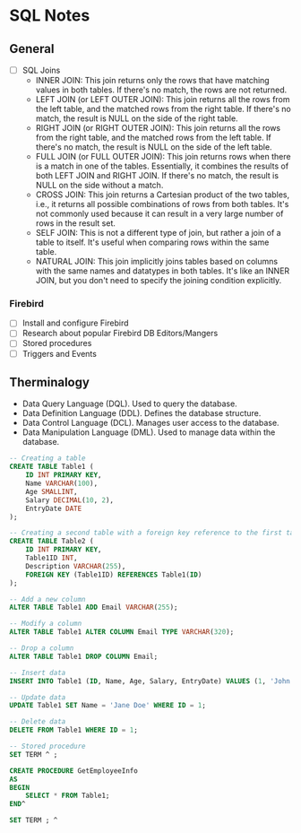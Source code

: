 # SQL Notes

## General

- [ ] SQL Joins
  - INNER JOIN: This join returns only the rows that have matching values in both tables. If there's no match, the rows are not returned.
  - LEFT JOIN (or LEFT OUTER JOIN): This join returns all the rows from the left table, and the matched rows from the right table. If there's no match, the result is NULL on the side of the right table.
  - RIGHT JOIN (or RIGHT OUTER JOIN): This join returns all the rows from the right table, and the matched rows from the left table. If there's no match, the result is NULL on the side of the left table.
  - FULL JOIN (or FULL OUTER JOIN): This join returns rows when there is a match in one of the tables. Essentially, it combines the results of both LEFT JOIN and RIGHT JOIN. If there's no match, the result is NULL on the side without a match.
  - CROSS JOIN: This join returns a Cartesian product of the two tables, i.e., it returns all possible combinations of rows from both tables. It's not commonly used because it can result in a very large number of rows in the result set.
  - SELF JOIN: This is not a different type of join, but rather a join of a table to itself. It's useful when comparing rows within the same table.
  - NATURAL JOIN: This join implicitly joins tables based on columns with the same names and datatypes in both tables. It's like an INNER JOIN, but you don't need to specify the joining condition explicitly.

### Firebird

- [ ] Install and configure Firebird
- [ ] Research about popular Firebird DB Editors/Mangers
- [ ] Stored procedures
- [ ] Triggers and Events

## Therminalogy

- Data Query Language (DQL). Used to query the database.
- Data Definition Language (DDL). Defines the database structure.
- Data Control Language (DCL). Manages user access to the database.
- Data Manipulation Language (DML). Used to manage data within the database.


```sql
-- Creating a table
CREATE TABLE Table1 (
    ID INT PRIMARY KEY,
    Name VARCHAR(100),
    Age SMALLINT,
    Salary DECIMAL(10, 2),
    EntryDate DATE
);

-- Creating a second table with a foreign key reference to the first table
CREATE TABLE Table2 (
    ID INT PRIMARY KEY,
    Table1ID INT,
    Description VARCHAR(255),
    FOREIGN KEY (Table1ID) REFERENCES Table1(ID)
);

-- Add a new column
ALTER TABLE Table1 ADD Email VARCHAR(255);

-- Modify a column
ALTER TABLE Table1 ALTER COLUMN Email TYPE VARCHAR(320);

-- Drop a column
ALTER TABLE Table1 DROP COLUMN Email;

-- Insert data
INSERT INTO Table1 (ID, Name, Age, Salary, EntryDate) VALUES (1, 'John Doe', 30, 50000, '2024-01-01');

-- Update data
UPDATE Table1 SET Name = 'Jane Doe' WHERE ID = 1;

-- Delete data
DELETE FROM Table1 WHERE ID = 1;

-- Stored procedure
SET TERM ^ ;

CREATE PROCEDURE GetEmployeeInfo
AS
BEGIN
    SELECT * FROM Table1;
END^

SET TERM ; ^
```
